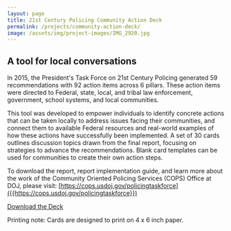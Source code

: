 ```yaml
---
layout: page
title: 21st Century Policing Community Action Deck
permalink: /projects/community-action-deck/
image: /assets/img/project-images/IMG_2920.jpg
---
```


## A tool for local conversations

In 2015, the President's Task Force on 21st Century Policing generated 59 recommendations with 92 action items across 6 pillars. These action items were directed to Federal, state, local, and tribal law enforcement, government, school systems, and local communities. 

This tool was developed to empower individuals to identify concrete actions that can be taken locally to address issues facing their communities, and connect them to available Federal resources and real-world examples of how these actions have successfully been implemented. A set of 30 cards outlines discussion topics drawn from the final report, focusing on strategies to advance the recommendations. Blank card templates can be used for communities to create their own action steps.

To download the report, report implementation guide, and learn more about the work of the Community Oriented Policing Services (COPS) Office at DOJ, please visit: [https://cops.usdoj.gov/policingtaskforce]({{https://cops.usdoj.gov/policingtaskforce}})

<a class="usa-button" href="{{site.baseurl}}/assets/files/Community Action Deck_12132016.pdf">Download the Deck</a>

Printing note: Cards are designed to print on 4 x 6 inch paper.



